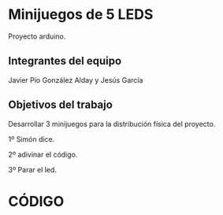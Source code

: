 # Minijuegos de 5 LEDS

Proyecto arduino.

## Integrantes del equipo

Javier Pío González Alday y Jesús García

## Objetivos del trabajo

Desarrollar 3 minijuegos para la distribución física del proyecto.

1º Simón dice.

2º adivinar el código.

3º Parar el led.

# CÓDIGO
